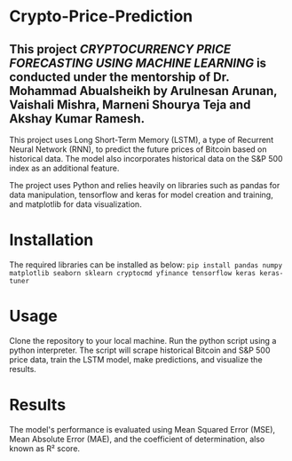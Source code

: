 # Crypto-Price-Prediction

This project *CRYPTOCURRENCY PRICE FORECASTING USING MACHINE LEARNING* is conducted under the mentorship of Dr. Mohammad Abualsheikh
by Arulnesan Arunan, Vaishali Mishra, Marneni Shourya Teja and Akshay Kumar Ramesh.
------------------------------------------------------------------------------------------------------------------------------------------------------
This project uses Long Short-Term Memory (LSTM), a type of Recurrent Neural Network (RNN), to predict the future prices of Bitcoin based on historical data. The model also incorporates historical data on the S&P 500 index as an additional feature.

The project uses Python and relies heavily on libraries such as pandas for data manipulation, tensorflow and keras for model creation and training, and matplotlib for data visualization.

# Installation
The required libraries can be installed as below:
`pip install pandas numpy matplotlib seaborn sklearn cryptocmd yfinance tensorflow keras keras-tuner`

# Usage
Clone the repository to your local machine.
Run the python script using a python interpreter.
The script will scrape historical Bitcoin and S&P 500 price data, train the LSTM model, make predictions, and visualize the results.

# Results
The model's performance is evaluated using Mean Squared Error (MSE), Mean Absolute Error (MAE), and the coefficient of determination, also known as R² score.

